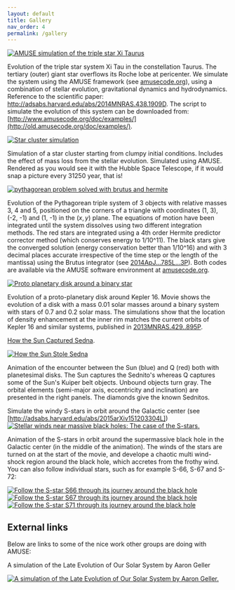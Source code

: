 ```yaml
---
layout: default
title: Gallery
nav_order: 4
permalink: /gallery
---
```


[![AMUSE simulation of the triple star Xi Taurus](http://img.youtube.com/vi/oW5lo4f9NL0/0.jpg)](http://www.youtube.com/watch?v=oW5lo4f9NL0 "AMUSE simulation of the triple star Xi Taurus")

Evolution of the triple star system Xi Tau in the constellation
Taurus.  The tertiary (outer) giant star overflows its Roche lobe at
pericenter.  We simulate the system using the AMUSE framework (see
[amusecode.org](http://www.amusecode.org)), using a combination of stellar evolution,
gravitational dynamics and hydrodynamics.  Reference to the scientific
paper: http://adsabs.harvard.edu/abs/2014MNRAS.438.1909D. The script
to simulate the evolution of this system can be downloaded from:
[http://www.amusecode.org/doc/examples/](http://old.amusecode.org/doc/examples/).

[![Star cluster simulation](http://img.youtube.com/vi/VF6J7P2cpn8/0.jpg)](http://www.youtube.com/watch?v=VF6J7P2cpn8 "Star cluster simulation")

Simulation of a star cluster starting from clumpy initial conditions. Includes the effect of mass loss from the stellar evolution. Simulated using AMUSE. Rendered as you would see it with the Hubble Space Telescope, if it would snap a picture every 31250 year, that is!


[![pythagorean problem solved with brutus and hermite](http://img.youtube.com/vi/hjVDGM7m6PA/0.jpg)](http://www.youtube.com/watch?v=hjVDGM7m6PA "pythagorean problem solved with brutus and hermite")

Evolution of the Pythagorean triple system of 3 objects with relative
masses 3, 4 and 5, positioned on the corners of a triangle with
coordinates (1, 3), (-2, -1) and (1, -1) in the $(x, y)$ plane.  The
equations of motion have been integrated until the system dissolves
using two different integration methods.  The red stars are integrated
using a 4th order Hermite predictor corrector method (which conserves
energy to 1/10^11).  The black stars give the converged solution
(energy conservation better than 1/10^16) and with 3 decimal places
accurate irrespective of the time step or the length of the mantissa)
using the Brutus integrator (see
[2014ApJ...785L...3P](http://adsabs.harvard.edu/abs/2014ApJ...785L...3P)).  Both codes are
available via the AMUSE software environment at
[amusecode.org](http://www.amusecode.org).


[![Proto planetary disk around a binary star](http://img.youtube.com/vi/xrAINIHNynU/0.jpg)](http://www.youtube.com/watch?v=xrAINIHNynU "Proto planetary disk around a binary star")

Evolution of a proto-planetary disk around Kepler 16. Movie shows the evolution of a disk with a mass 0.01 solar masses around a binary system with stars of 0.7
and 0.2 solar mass. The simulations show that the location of density enhancement at the inner rim matches the current orbits of Kepler 16 and
similar systems, published in [2013MNRAS.429..895P](http://adsabs.harvard.edu/abs/2013MNRAS.429..895P).

[How the Sun Captured Sedna](http://adsabs.harvard.edu/abs/2015arXiv150603105J).

[![How the Sun Stole Sedna](http://img.youtube.com/vi/AQfl_5k_HaU/0.jpg)](http://www.youtube.com/watch?v=AQfl_5k_HaU "How the Sun Stole Sedna")

Animation of the encounter between the Sun (blue) and Q (red) both with planetesimal disks.
The Sun captures the Sednito's whereas Q captures some of the Sun's Kuiper belt objects.
Unbound objects turn gray.
The orbital elements (semi-major axis, eccentricity and inclination) are presented in the right panels.
The diamonds give the known Sednitos.

Simulate the windy S-stars in orbit around the Galactic center (see [http://adsabs.harvard.edu/abs/2015arXiv151203304L])
[![Stellar winds near massive black holes: The case of the S-stars.](http://img.youtube.com/vi/soGFgzRso3c/0.jpg)](http://www.youtube.com/watch?v=soGFgzRso3c "Stellar winds near massive black holes: The case of the S-stars.")

Animation of the S-stars in orbit around the supermassive black hole in the Galactic center (in the middle of the animation).
The winds of the stars are turned on at the start of the movie, and develope a chaotic multi wind-shock region around the black hole, which accretes from the frothy wind.
You can also follow individual stars, such as for example S-66, S-67 and S-72:

[![Follow the S-star S66 through its journey around the black hole](http://img.youtube.com/vi/uyy8tRCgJHg/0.jpg)](http://www.youtube.com/watch?v=uyy8tRCgJHg "Follow the S-star S66 through its journey around the black hole")
[![Follow the S-star S67 through its journey around the black hole](http://img.youtube.com/vi/UnTC9M2Mdh8/0.jpg)](http://www.youtube.com/watch?v=UnTC9M2Mdh8 "Follow the S-star S67 through its journey around the black hole")
[![Follow the S-star S71 through its journey around the black hole](http://img.youtube.com/vi/dfTXNJpM-hQ/0.jpg)](http://www.youtube.com/watch?v=dfTXNJpM-hQ "Follow the S-star S71 through its journey around the black hole")


## External links

Below are links to some of the nice work other groups are doing with AMUSE:

A simulation of the Late Evolution of Our Solar System by Aaron Geller

[![A simulation of the Late Evolution of Our Solar System by Aaron Geller.](http://faculty.wcas.northwestern.edu/aaron-geller/myimages/AMGeller_SSevol_snap.jpg)](http://faculty.wcas.northwestern.edu/aaron-geller/visuals.html "A simulation of the Late Evolution of Our Solar System by Aaron Geller.")

